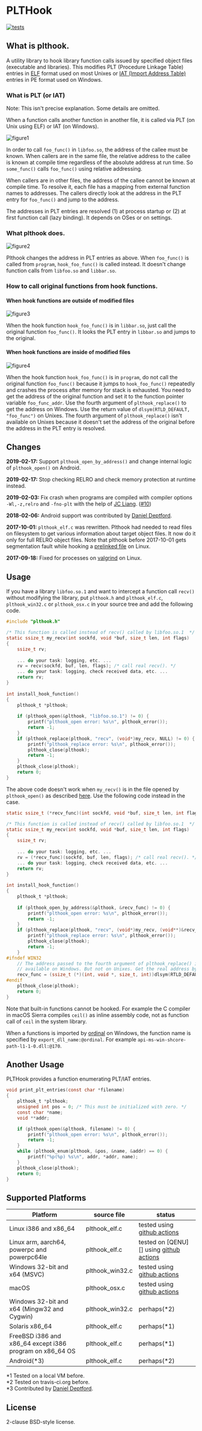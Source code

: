 PLTHook
=======

[![tests](https://github.com/kubo/plthook/actions/workflows/run-tests.yml/badge.svg)](https://github.com/kubo/plthook/actions/workflows/run-tests.yml)

What is plthook.
----------------

A utility library to hook library function calls issued by
specified object files (executable and libraries). This modifies
PLT (Procedure Linkage Table) entries in [ELF][] format used on most Unixes
or [IAT (Import Address Table)][IAT] entries in PE format used on Windows.

[IAT]: https://en.wikipedia.org/wiki/Portable_Executable#Import_Table
[ELF]: https://en.wikipedia.org/wiki/Executable_and_Linkable_Format

### What is PLT (or IAT)

Note: This isn't precise explanation. Some details are omitted.

When a function calls another function in another file, it is called via PLT (on
Unix using ELF) or IAT (on Windows).

![figure1](images/figure1.png)

In order to call `foo_func()` in `libfoo.so`, the address of the callee must be
known. When callers are in the same file, the relative address to the callee is
known at compile time regardless of the absolute address at run time. So
`some_func()` calls `foo_func()` using relative addressing.

When callers are in other files, the address of the callee cannot be known at
compile time. To resolve it, each file has a mapping from external function names
to addresses. The callers directly look at the address in the PLT entry for
`foo_func()` and jump to the address.

The addresses in PLT entries are resolved (1) at process startup or (2) at first
function call (lazy binding). It depends on OSes or on settings.

### What plthook does.

![figure2](images/figure2.png)

Plthook changes the address in PLT entries as above.
When `foo_func()` is called from `program`, `hook_foo_func()` is called instead.
It doesn't change function calls from `libfoo.so` and `libbar.so`.

### How to call original functions from hook functions.

#### When hook functions are outside of modified files

![figure3](images/figure3.png)

When the hook function `hook_foo_func()` is in `libbar.so`, just call the
original function `foo_func()`. It looks the PLT entry in `libbar.so` and jumps
to the original.

#### When hook functions are inside of modified files

![figure4](images/figure4.png)

When the hook function `hook_foo_func()` is in `program`, do not call the
original function `foo_func()` because it jumps to `hook_foo_func()` repeatedly
and crashes the process after memory for stack is exhausted. You need to get the
address of the original function and set it to the function pointer variable
`foo_func_addr`. Use the fourth argument of `plthook_replace()` to get the
address on Windows. Use the return value of `dlsym(RTLD_DEFAULT, "foo_func")` on
Unixes. The fourth argument of `plthook_replace()` isn't available on Unixes
because it doesn't set the address of the original before the address in the PLT
entry is resolved.

Changes
-------

**2019-02-17:** Support `plthook_open_by_address()` and change
internal logic of `plthook_open()` on Android.

**2019-02-17:** Stop checking RELRO and check memory protection at
runtime instead.

**2019-02-03:** Fix crash when programs are compiled with compiler options
`-Wl,-z,relro` and `-fno-plt` with the help of [JC Liang][]. ([#10][])

**2018-02-06:** Android support was contributed by [Daniel Deptford][].

**2017-10-01:** `plthook_elf.c` was rewritten. Plthook had needed to
read files on filesystem to get various information about target
object files. It now do it only for full RELRO object files.
Note that plthook before 2017-10-01 gets segmentation fault while
hooking a [prelinked file](https://en.wikipedia.org/wiki/Prelink#Linux) on Linux.

**2017-09-18:** Fixed for processes on [valgrind](https://valgrind.org) on Linux.

Usage
-----

If you have a library `libfoo.so.1` and want to intercept
a function call `recv()` without modifying the library,
put `plthook.h` and `plthook_elf.c`, `plthook_win32.c` or `plthook_osx.c`
in your source tree and add the following code.

```c
#include "plthook.h"

/* This function is called instead of recv() called by libfoo.so.1  */
static ssize_t my_recv(int sockfd, void *buf, size_t len, int flags)
{
    ssize_t rv;
    
    ... do your task: logging, etc. ...
    rv = recv(sockfd, buf, len, flags); /* call real recv(). */
    ... do your task: logging, check received data, etc. ...
    return rv;
}
    
int install_hook_function()
{
    plthook_t *plthook;
    
    if (plthook_open(&plthook, "libfoo.so.1") != 0) {
        printf("plthook_open error: %s\n", plthook_error());
        return -1;
    }
    if (plthook_replace(plthook, "recv", (void*)my_recv, NULL) != 0) {
        printf("plthook_replace error: %s\n", plthook_error());
        plthook_close(plthook);
        return -1;
    }
    plthook_close(plthook);
    return 0;
}
```

The above code doesn't work when `my_recv()` is in the file opened by
`plthook_open()` as described [here](#when-hook-functions-are-inside-of-modified-files).
Use the following code instead in the case.

```c
static ssize_t (*recv_func)(int sockfd, void *buf, size_t len, int flags);

/* This function is called instead of recv() called by libfoo.so.1  */
static ssize_t my_recv(int sockfd, void *buf, size_t len, int flags)
{
    ssize_t rv;
    
    ... do your task: logging, etc. ...
    rv = (*recv_func)(sockfd, buf, len, flags); /* call real recv(). */
    ... do your task: logging, check received data, etc. ...
    return rv;
}
    
int install_hook_function()
{
    plthook_t *plthook;
    
    if (plthook_open_by_address(&plthook, &recv_func) != 0) {
        printf("plthook_open error: %s\n", plthook_error());
        return -1;
    }
    if (plthook_replace(plthook, "recv", (void*)my_recv, (void**)&recv_func) != 0) {
        printf("plthook_replace error: %s\n", plthook_error());
        plthook_close(plthook);
        return -1;
    }
#ifndef WIN32
    // The address passed to the fourth argument of plthook_replace() is
    // available on Windows. But not on Unixes. Get the real address by dlsym().
    recv_func = (ssize_t (*)(int, void *, size_t, int))dlsym(RTLD_DEFAULT, "recv");
#endif
    plthook_close(plthook);
    return 0;
}
```

Note that built-in functions cannot be hooked. For example the C
compiler in macOS Sierra compiles `ceil()` as inline assembly code,
not as function call of `ceil` in the system library.

When a functions is imported by [ordinal][] on Windows,
the function name is specified by `export_dll_name:@ordinal`.
For example `api-ms-win-shcore-path-l1-1-0.dll:@170`.

[ordinal]: https://msdn.microsoft.com/en-us/library/e7tsx612.aspx

Another Usage
-------------

PLTHook provides a function enumerating PLT/IAT entries.

```c
void print_plt_entries(const char *filename)
{
    plthook_t *plthook;
    unsigned int pos = 0; /* This must be initialized with zero. */
    const char *name;
    void **addr;

    if (plthook_open(&plthook, filename) != 0) {
        printf("plthook_open error: %s\n", plthook_error());
        return -1;
    }
    while (plthook_enum(plthook, &pos, &name, &addr) == 0) {
        printf("%p(%p) %s\n", addr, *addr, name);
    }
    plthook_close(plthook);
    return 0;
}
```

Supported Platforms
-------------------

| Platform | source file | status |
| -------- | ----------- | ------ |
| Linux i386 and x86_64 | plthook_elf.c | tested using [github actions] |
| Linux arm, aarch64, powerpc and powerpc64le | plthook_elf.c | tested on [QENU][] using [github actions] |
| Windows 32-bit and x64 (MSVC) | plthook_win32.c | tested using [github actions] |
| macOS | plthook_osx.c | tested using [github actions] |
| Windows 32-bit and x64 (Mingw32 and Cygwin) | plthook_win32.c | perhaps(*2) |
| Solaris x86_64 | plthook_elf.c | perhaps(*1) |
| FreeBSD i386 and x86_64 except i386 program on x86_64 OS | plthook_elf.c | perhaps(*1) |
| Android(*3) | plthook_elf.c | perhaps(*2) |

*1 Tested on a local VM before.  
*2 Tested on travis-ci.org before.  
*3 Contributed by [Daniel Deptford][].  

[QEMU]: http://www.qemu.org/
[Daniel Deptford]: https://github.com/redmercury
[JC Liang]: https://github.com/tntljc
[#10]: https://github.com/kubo/plthook/pull/10
[github actions]: https://github.com/kubo/plthook/actions/workflows/run-tests.yml

License
-------

2-clause BSD-style license.
